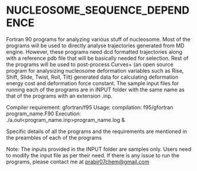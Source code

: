 # NUCLEOSOME_SEQUENCE_DEPENDENCE
Fortran 90 programs for analyzing various stuff of nucleosome. Most of the programs will be used to directly analyse trajectories generated from MD engine. However, these programs need dcd formatted trajectories along with a reference pdb file that will be basically needed for selection. Rest of the programs will be used to post-process Curves+ (an open source program for analysizing nucleosome deformation variables such as Rise, Shift, Slide, Twist, Roll, Tilt) generated data for calculating deformation energy cost and deformation force constant. The sample input files for running each of the programs are in INPUT folder with the same name as that of the programs with an extension .inp. 

Compiler requirement: gfortran/f95
Usage: 
compilation:   f95/gfortran program_name.F90
Execution:     ./a.out<program_name.inp>program_name.log &

Specific details of all the programs and the requirements are mentioned in the preambles of each of the programs


Note: The inputs provided in the INPUT folder are samples only. Users need to modify the input file as per their need. If there is any issue to run the programs, please contact me at prabir07chem@gmail.com
